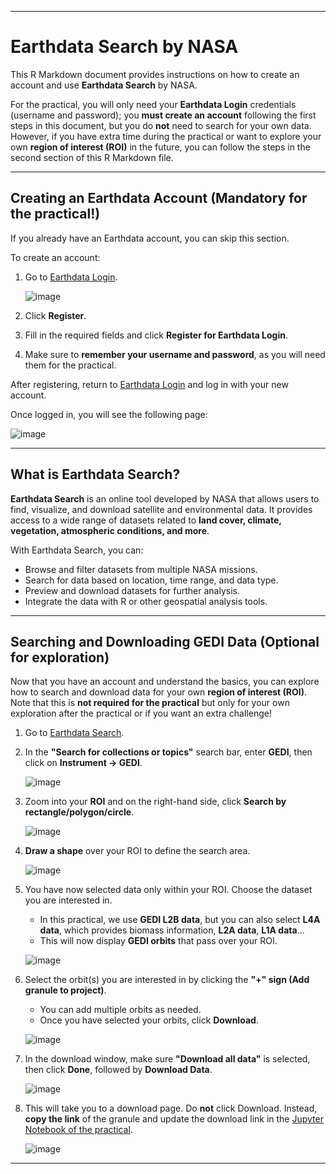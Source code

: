 
---

# Earthdata Search by NASA

This R Markdown document provides instructions on how to create an account and use **Earthdata Search** by NASA. 

For the practical, you will only need your **Earthdata Login** credentials (username and password); you **must create an account** following the first steps in this document, but you do **not** need to search for your own data. However, if you have extra time during the practical or want to explore your own **region of interest (ROI)** in the future, you can follow the steps in the second section of this R Markdown file.

---

## Creating an Earthdata Account (Mandatory for the practical!)

If you already have an Earthdata account, you can skip this section.

To create an account:  

1. Go to [Earthdata Login](https://urs.earthdata.nasa.gov/).


   ![image](https://github.com/user-attachments/assets/90504e32-5be3-42d3-806e-1c788a8e31f2)  

2. Click **Register**.  
3. Fill in the required fields and click **Register for Earthdata Login**.  
4. Make sure to **remember your username and password**, as you will need them for the practical.

After registering, return to [Earthdata Login](https://urs.earthdata.nasa.gov/) and log in with your new account.

Once logged in, you will see the following page:


![image](https://github.com/user-attachments/assets/dab757f9-84ed-4f81-b8f5-c86b15715109)

---

## What is Earthdata Search?

**Earthdata Search** is an online tool developed by NASA that allows users to find, visualize, and download satellite and environmental data. It provides access to a wide range of datasets related to **land cover, climate, vegetation, atmospheric conditions, and more**.  

With Earthdata Search, you can:
- Browse and filter datasets from multiple NASA missions.
- Search for data based on location, time range, and data type.
- Preview and download datasets for further analysis.
- Integrate the data with R or other geospatial analysis tools.

---

## Searching and Downloading GEDI Data (Optional for exploration)

Now that you have an account and understand the basics, you can explore how to search and download data for your own **region of interest (ROI)**. Note that this is **not required for the practical** but only for your own exploration after the practical or if you want an extra challenge!

1. Go to [Earthdata Search](https://search.earthdata.nasa.gov/).  
2. In the **"Search for collections or topics"** search bar, enter **GEDI**, then click on **Instrument → GEDI**.


   ![image](https://github.com/user-attachments/assets/28933ca6-1fee-4a35-b332-2df897b7f26e)  

3. Zoom into your **ROI** and on the right-hand side, click **Search by rectangle/polygon/circle**.


   ![image](https://github.com/user-attachments/assets/b2bdad23-7431-46d2-b4b1-c62f42270a59)  

4. **Draw a shape** over your ROI to define the search area. 


   ![image](https://github.com/user-attachments/assets/a926ec47-9d51-4106-a1c9-d657a9b27a17)  

5. You have now selected data only within your ROI. Choose the dataset you are interested in.  
   - In this practical, we use **GEDI L2B data**, but you can also select **L4A data**, which provides biomass information, **L2A data**, **L1A data**...  
   - This will now display **GEDI orbits** that pass over your ROI.


   ![image](https://github.com/user-attachments/assets/b4a18a19-87d4-4c19-aec1-285f632c213d)  

6. Select the orbit(s) you are interested in by clicking the **"+" sign (Add granule to project)**.  
   - You can add multiple orbits as needed.  
   - Once you have selected your orbits, click **Download**.


   ![image](https://github.com/user-attachments/assets/5deb36a5-89f9-444e-94a2-937c0e51a1e0)  

7. In the download window, make sure **"Download all data"** is selected, then click **Done**, followed by **Download Data**.


   ![image](https://github.com/user-attachments/assets/76b0eaee-a681-4093-b9f4-05c372763a50)  

8. This will take you to a download page. Do **not** click Download. Instead, **copy the link** of the granule and update the download link in the [Jupyter Notebook of the practical](https://github.com/gdeslo/GEDI_course/blob/main/04_GEDI_L2B_notebook.ipynb).


   ![image](https://github.com/user-attachments/assets/7352700b-04fa-468a-ae5f-ef5abdedfa96)  

---
